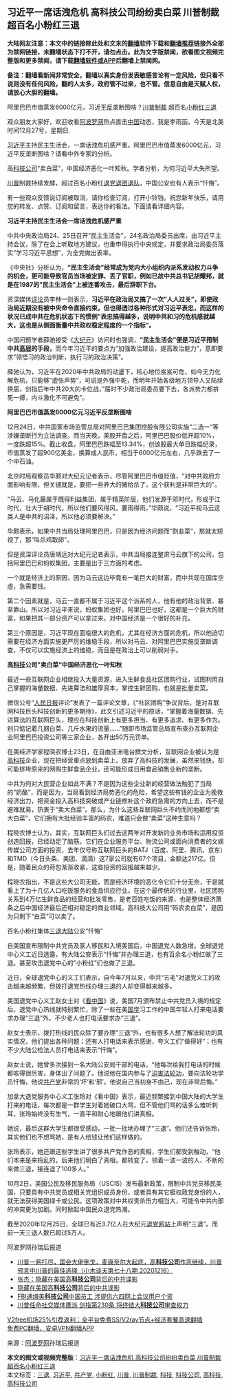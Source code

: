  <h2>习近平一席话洩危机 高科技公司纷纷卖白菜 川普制裁 超百名小粉红三退</h2> <p class="notice"><b>大陆网友注意：本文中的链接除此处和文末的<a href="https://github.com/bannedbook/fanqiang" >翻墙</a>软件下载和<a href="https://github.com/killgcd/justmysocks/blob/master/README.md">翻墙推荐</a>链接外全部为禁网链接，未翻墙状态下打不开，请勿点击。此为文字版禁闻，欲看图文视频完整版和更多禁闻，请下载<a href="https://github.com/bannedbook/fanqiang">翻墙软件或APP</a>后翻墙上禁闻网。</p><p>备注：翻墙看新闻非常安全，翻墙以真实身份发表敏感言论有一定风险，但只看不说则没有任何风险，翻的人太多，政府管不过来，也不管。信息自由是天赋人权，请放心大胆的翻墙。</b></p>  <div class="entry"> <p id="summary">阿里巴巴市值蒸发6000亿元，习近<span class='wp_keywordlink'><a href="https://www.bannedbook.org/forum11/topic332.html" title="禁片：平反的把戏" target="_blank">平反</a></span>垄断图啥？<a href="https://www.bannedbook.org/bnews/tag/%E5%B7%9D%E6%99%AE%E5%88%B6%E8%A3%81/" class="st_tag internal_tag" rel="tag" title="标签 川普制裁 下的日志">川普制裁</a> 超百名<a href="https://www.bannedbook.org/bnews/tag/%e5%b0%8f%e7%b2%89%e7%ba%a2/" class="st_tag internal_tag" rel="tag" title="标签 小粉红 下的日志">小粉红</a><span class='wp_keywordlink'><a href="http://tuidang.epochtimes.com/" title="三退-退出党团队" rel="nofollow" target="_blank">三退</a></span></p> <p>观众朋友大家好，欢迎收看<span class='wp_keywordlink_affiliate'><a href="https://www.aboluowang.com/" title="阿波罗网" target="_blank">阿波罗网</a></span>热点直击<span class='wp_keywordlink_affiliate'><a href="https://www.bannedbook.org/" title="中国" target="_blank">中国</a></span>动态，我是李雨函。今天是北美时间12月27号，星期日.</p> <p><a href="https://www.bannedbook.org/bnews/tag/%e4%b9%a0%e8%bf%91%e5%b9%b3/" class="st_tag internal_tag" rel="tag" title="标签 习近平 下的日志">习近平</a>主持民主生活会，一席话洩危机感严重。阿里巴巴市值蒸发6000亿元，习近平反垄断图啥？请看中外专家的分析。</p> <p>高<a href="https://www.bannedbook.org/bnews/tag/%E7%A7%91%E6%8A%80%E5%85%AC%E5%8F%B8/" class="st_tag internal_tag" rel="tag" title="标签 科技公司 下的日志">科技公司</a>“卖白菜”，中国经济恶化一叶知秋。学者分析，为何习近平大失所望。</p> <p><a href="https://www.bannedbook.org/bnews/tag/%e5%b7%9d%e6%99%ae/" class="st_tag internal_tag" rel="tag" title="标签 川普 下的日志">川普</a>制裁持续发酵，超过百名小粉红<span class='wp_keywordlink'><a href="http://tuidang.epochtimes.com/" title="退党" rel="nofollow" target="_blank">退党</a></span><span class='wp_keywordlink'><a href="http://tuidang.epochtimes.com/" title="退出共青团" rel="nofollow" target="_blank">退团</a></span><span class='wp_keywordlink'><a href="http://tuidang.epochtimes.com/" title="退出少先队" rel="nofollow" target="_blank">退队</a></span>，中国公安也有人表示“忏悔”。</p> <p>有一些观众反馈说订阅被取消，请你检查订阅，打开小铃铛。祝您新年快乐，请用您的转发、点赞、订阅和留言，表达你的看法。下面请看详细内容。</p> <p><strong>习近平主持民主生活会一席话洩危机感严重</strong></p> <p>中共中央政治局24、25日召开&#8221;民主生活会&#8221;，24名政治局委员出席，由习近平主持会议，除了在会上听取地方建议，也重申得执行中央规定，并要求政治局委员落实&#8221;学习习近平思想&#8221;，为全党做出表率。</p> <p>《中央社》分析认为，<strong>&#8220;民主生活会&#8221;经常成为党内大小组织内派系发动权力斗争的机会，更可能导致官员当场被定罪、丢了官职，例如已故中共总书记胡耀邦，就是在1987的&#8221;民主生活会&#8221;上被连番攻击，最后辞职下台。</strong></p> <p>资深媒体<span class='wp_keywordlink_affiliate'><a href="https://www.bannedbook.org/bnews/comments/" title="新闻评论" target="_blank">评论</a></span>员李林一则表示，<strong>习近平在政治局又搞了一次&#8221;人人过关&#8221;，即使政治局近期没有被中央命令直接约束，但也得透过各种形式对习近平表忠，而这样的状况已成中共在危机状态下的惯例&#8221;表忠搞得越多，说明中共和习的危机感就越大，这也是从侧面衡量中共政权稳定程度的一个指标&#8221;。</strong></p>  <p>中国问题学者薛驰接受《<span class='wp_keywordlink_affiliate'><a href="http://www.epochtimes.com/" title="大纪元" target="_blank">大纪元</a></span>》访问时也强调，<strong>&#8220;民主生活会&#8221;便是习近平箝制中共<span class='wp_keywordlink_affiliate'><a href="https://www.bannedbook.org/bnews/ccpdope/" title="中共高层内幕" target="_blank">高层</a></span>的手段，</strong>而今年习近平的要点为&#8221;加强政治建设，提高政治能力&#8221;，意即要求&#8221;领悟习的政治判断，执行习的政治决策&#8221;。</p> <p>薛驰认为，习近平在2020年中共政局的动盪下，核心地位岌岌可危，如今无力化解危机，只能够&#8221;虚张声势&#8221;，可说是外强中乾，而明年开始各级地方领导人又陆续换届，剑指后年中共20大的卡位战，&#8221;届时不少政治局委员要下去，各派势力都拚死一搏，内斗激化不可避免&#8221;。</p> <p><strong>阿里巴巴市值蒸发6000亿元习近平反垄断图啥</strong></p> <p>12月24日，中共国家市场监管总局对阿里巴巴集团控股有限公司实施“二选一”等涉嫌垄断行为立法调查。而当天晚，美股开盘之后，阿里巴巴股价低开超10%，一度跌超15%。截止收盘，阿里巴巴跌幅至13.34%，创该股最大单日跌幅纪录，市值蒸发了超900亿美金，换算成人民币，相当于6000亿元左右，几乎跌去了一个中石油。</p> <p>北京时局观察员华颇对大纪元记者表示，尽管阿里巴巴市值贬值，“对中共政府方面影响有限，但关键就是，要把一些养大的猪给杀了，这个获利是非常巨大的”。</p> <p>“马云、马化藤属于既得利益集团，属于精英阶层，他们发源于邓时代，形成于江时代，壮大于胡时代，所以他们要风得风，要雨得雨，”华颇说，“习近平视马云这类人是中共的沼泽，所以他必须要解决。”</p> <p>华颇表示，如果中共当局处理阿里巴巴，只是因为经济问题而“割韭菜”，那就太短视了，那“叫杀鸡取卵”。</p> <p>但是资深评论员唐靖远对大纪元记者表示，中共当局接连整肃马云旗下的公司，包括阿里巴巴和蚂蚁集团，主要是出于三方面的考虑。</p> <p>一个就是经济上的原因，因为马云这边毕竟有一笔巨大的财富，而中共现在国库空虚，急需要钱。</p> <p>第二个因素就是，马云一直都不属于习近平这个派系的人，他有他的政治背景、甚至靠山。所以对习近平来说，蚂蚁集团也好，阿里巴巴也好，这都是一个巨大的财富，如果把其一部分资产可以拿过来，对中国经济是一个很好的补充。</p>  <p>第三个原因是，习近平现在面临很大的危机，尤其在经济方面的危机，所以他迫切需要在经济方面实施更严厉的维稳手段，所以对马云、对阿里巴巴实施反垄断调查，不仅可以实施经济上的维稳，而且是在政治上可以削弱对手。</p> <p><strong>高<a href="https://www.bannedbook.org/bnews/tag/%E7%A7%91%E6%8A%80/" class="st_tag internal_tag" rel="tag" title="标签 科技 下的日志">科技</a>公司”卖白菜“中国经济恶化一叶知秋</strong></p> <p>最近一些互联网企业相继投入大量资源，进入生鲜食品社区团购行业，试图利用自己掌握的海量数据、先进算法和雄厚资本，掌控生鲜团购，也就是批量卖菜。</p> <p>微信公号“<span class='wp_keywordlink'><a href="https://www.bannedbook.org/forum2/topic109.html" title="透视人民日报" target="_blank">人民日报</a></span>评论”发表了一篇评论文章，《“社区团购”争议背后，是对互联网科技巨头科技创新的更多期待》，此文引述习近平的原话，“掌握着海量数据、先进算法的互联网巨头，理应在科技创新上有更多担当、有更多追求、有更多作为。别只惦记着几捆白菜、几斤水果的流量……”随即市场监管总局宣布查办互联网企业阿里巴巴投资公司等三家企业，各开出50万元罚单。</p> <p>在美经济学家程晓农博士23日，在自由亚洲电台撰文分析，互联网企业被认为是<a href="https://www.bannedbook.org/bnews/tag/%e9%ab%98%e7%a7%91%e6%8a%80/" class="st_tag internal_tag" rel="tag" title="标签 高科技 下的日志">高科技</a>企业，现在把经营重点放到卖菜上，放弃了高科技的发展，虽然来钱快，却可能挤垮原来的网购生鲜食品企业，还可能形成日用食品销售业新的垄断。</p> <p>中共为何对大民营企业如此不满？不是因为这些企业新的经营做法触犯了当局的“奶酪”，而是因为，当局看到经济局势恶化的危险，希望这些有钱的企业为挽救经济出力，把资金投入高科技突破或产业链修补这个政府急需的方向上去，而不是避难就易，热衷于“卖大白菜”。那么，为什么这些互联网巨头不约而同地都想“卖大白菜”，它们拥有大批经验丰富的码农，难道只会做“卖菜”这种生意吗？</p> <p>程晓农博士认为，其实，互联网巨头们过去这两年对开发新的业务市场和运用投资创造回报，已经动足了脑筋。它们在企业服务平台、物流公司或面向消费者的文娱传媒公司方面的投资，去年仅号称互联网巨头的BATJ（百度、阿里、腾讯、京东）和TMD（今日头条、美团、滴滴）这7家公司就有67个项目，金额达217亿。但是，随着民众的荷包渐渐收紧，这些投资的回报越来越少。</p> <p>程晓农指出，不是这些大公司无能，而是经济环境的恶化令它们十分无奈，于是就看上了为十几亿人口吃饭服务的食品供应行业。在这个最传统的行业里，社区团购关系到4万亿生鲜食品的经营和批发零售，是老百姓吃饭的来源，也是整体经济萧条之后中国经济最后还相对稳定的商业领域。高科技大公司用“码农卖白菜”，是因为只剩下“白菜”可以卖了。</p> <p>百名小粉红集体<a href="https://www.bannedbook.org/bnews/tag/%e4%b8%89%e9%80%80/" class="st_tag internal_tag" rel="tag" title="标签 三退 下的日志">三退</a><span class='wp_keywordlink_affiliate'><a href="https://www.bannedbook.org/" title="大陆" target="_blank">大陆</a></span>公安“忏悔”</p> <p>自美国宣布限制中共党员及家人移民和入境美国后，中国退党人数急增。全球退党中心义工近日透露，有大陆公安表示“忏悔”并办理三退，也有百余名小粉红做了三退。甚至攻击退党中心的“小粉红”们也做了三退。</p>  <p>近日，全球退党中心的义工们表示，自今年7月以来，中共“五毛”对退党义工的攻击越来越频繁，但拨打退党热线办理三退的人却变得越来越多。</p> <p>美国退党中心义工赵女士对《<span class='wp_keywordlink_affiliate'><a href="https://www.secretchina.com/" title="看中国" target="_blank">看中国</a></span>》说，美国7月颁布禁止中共党员入境的规定后，退党中心热线就特别繁忙，除了一些在美<span class='wp_keywordlink'><a href="https://www.bannedbook.org/forum24/" title="国学传统文化禁书" target="_blank">国学</a></span>习工作的中国年轻人打来电话要求办理“三退”外，不少老人也打电话要求办“三退”。</p> <p>赵女士表示，拨打热线的民众除了要办理“三退”外，也有很多人想了解法轮功的真实情况，他们提出各种问题；还有人打电话来表示感谢，夸义工们“做得好”；也有不少大陆公检法人员打电话来表示“忏悔”。</p> <p>赵女士说，她曾多次接到一名大陆公安局干部的电话，“他每次给我打电话的时候都咳得很厉害，身体出了问题了。他说他在国内参与了<span class='wp_keywordlink'><a href="https://www.bannedbook.org/forum11/topic278.html" title="评江泽民与中共相互利用迫害法轮功" target="_blank">迫害法轮功</a></span>，要向法轮功学员忏悔，他说<a href="https://www.bannedbook.org/bnews/tag/%e5%85%b1%e4%ba%a7%e5%85%9a/" class="st_tag internal_tag" rel="tag" title="标签 共产党 下的日志">共产党</a>非常的‘坏’和‘邪’。他说自己当初身不由己，现在非常后悔。”</p> <p>加拿大退党服务中心义工张玲对《看中国》表示，最近频繁接到中国大陆的大学生打来的电话，每次都是一群学生对着她破口大骂，但不管他们骂的话多么难听刺耳，张玲始终没有生气，一直平和耐心地跟他们讲真相。</p> <p>她说，最后这群大学生都很受感动，一批一批地办理了“三退”。他们还告诉张玲，其实他们也不想骂她，是有人给钱让他们这样做的。</p> <p>张玲表示，她还跟这些学生讲了很多共产党作恶的真相，学生们都受到触动，“他们本来是来捣乱的，后来他们明白了真相，都转变了，领着一波一波的人、不断的来做三退，接连退了100多人。”</p> <p>10月2日，美国公民及移民服务局（USCIS）发布最新政策，限制中共党员移民美国，只要具有中共党员或相关党组织成员身份，或者具有其它极权政党身份的人，就无法获得美国绿卡或公民。这项政策对中共权贵杀伤力相当大，可能令中共内部的冲突更为加剧。同时掀起中国民众退党热潮。</p> <p>截至2020年12月25日，全球已有近3.7亿人在大纪元<span class='wp_keywordlink'><a href="http://tuidang.epochtimes.com/" title="退党网站" target="_blank">退党网站</a></span>上声明“三退”。而前一天三退人数已超过5万人。</p> <p>阿波罗网孙瑞后报道</p>  <ul class='op-related-articles' title='相关阅读'> <li><a href='https://www.bannedbook.org/bnews/bannedvideo/20201216/1454169.html' target='_blank'>川普一网打尽，国会大佬倒戈，麦康奈尔大起底，高<b>科技公司</b>作恶继续，川普预言中川普的最佳选择（小木谈天第七十八期 20201216）</a></li> <li><a href='https://www.bannedbook.org/bnews/comments/20201221/1451990.html' target='_blank'>张杰：隐藏在美国高<b>科技公司</b>背后的中共谍影</a></li> <li><a href='https://www.bannedbook.org/bnews/comments/20201221/1451889.html' target='_blank'>隐藏在美国高<b>科技公司</b>背后的中共谍影</a></li> <li><a href='https://www.bannedbook.org/bnews/headline/20201219/1451136.html' target='_blank'>FBI通缉美<b>科技公司</b>中国员工 涉提供六四网上会议用户个资</a></li> <li><a href='https://www.bannedbook.org/bnews/comments/20201216/1448596.html' target='_blank'>川普任命社交媒体鹰派 剑指第230条 将终结大<b>科技公司</b>审查权力</a></li> </ul> <p class="texttj"> <a href="https://www.bannedbook.org/forum23/topic22702.html" target="_blank">V2free机场25%引荐返利：全平台免费SS/V2ray节点+经济套餐高速翻墙</a><br/> <a href="https://github.com/bannedbook/fanqiang/wiki/%E7%A6%81%E9%97%BB%E7%BD%91%E5%AE%89%E5%8D%93%E7%BF%BB%E5%A2%99%E6%96%B0%E9%97%BBAPP" target="_blank">免费PC翻墙、安卓VPN翻墙APP</a></p><p> 来源：<a href="https://www.aboluowang.com/2020/1228/1538891.html" target="_blank">阿波罗网</a>孙瑞后报道 </p><a name='sharetosocial'></a>       <div><b>本文的图文或视频完整版</b>：<a href='https://www.bannedbook.org/bnews/topimagenews/20201228/1456154.html'>习近平一席话洩危机 高科技公司纷纷卖白菜 川普制裁 超百名小粉红三退</a></div>  </div><!--END ENTRY--> <div class="postfooter"> <div>本文标签：<a href="https://www.bannedbook.org/bnews/tag/%e4%b8%89%e9%80%80/" rel="tag">三退</a>, <a href="https://www.bannedbook.org/bnews/tag/%e4%b9%a0%e8%bf%91%e5%b9%b3/" rel="tag">习近平</a>, <a href="https://www.bannedbook.org/bnews/tag/%e5%85%b1%e4%ba%a7%e5%85%9a/" rel="tag">共产党</a>, <a href="https://www.bannedbook.org/bnews/tag/%e5%b0%8f%e7%b2%89%e7%ba%a2/" rel="tag">小粉红</a>, <a href="https://www.bannedbook.org/bnews/tag/%e5%b7%9d%e6%99%ae/" rel="tag">川普</a>, <a href="https://www.bannedbook.org/bnews/tag/%E5%B7%9D%E6%99%AE%E5%88%B6%E8%A3%81/" rel="tag">川普制裁</a>, <a href="https://www.bannedbook.org/bnews/tag/%E7%A7%91%E6%8A%80/" rel="tag">科技</a>, <a href="https://www.bannedbook.org/bnews/tag/%E7%A7%91%E6%8A%80%E5%85%AC%E5%8F%B8/" rel="tag">科技公司</a>, <a href="https://www.bannedbook.org/bnews/tag/%e9%ab%98%e7%a7%91%e6%8a%80/" rel="tag">高科技</a>, <a href="https://www.bannedbook.org/bnews/tag/%E9%AB%98%E7%A7%91%E6%8A%80%E5%85%AC%E5%8F%B8/" rel="tag">高科技公司</a></div>  </div><!--END POSTFOOTER--> 